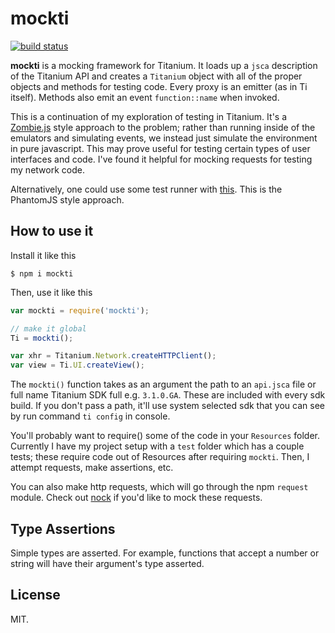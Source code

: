 # mockti

[![build status](https://secure.travis-ci.org/rf/mockti.png)](http://travis-ci.org/rf/mockti)

**mockti** is a mocking framework for Titanium.  It loads up a `jsca` description
of the Titanium API and creates a `Titanium` object with all of the proper
objects and methods for testing code.  Every proxy is an emitter (as in Ti
itself).  Methods also emit an event `function::name` when invoked.

This is a continuation of my exploration of testing in Titanium.
It's a [Zombie.js](http://zombie.labnotes.org/) style
approach to the problem; rather than running inside of the emulators and 
simulating events, we instead just simulate the environment in pure 
javascript. This may prove useful for testing certain types of user interfaces 
and code.  I've found it helpful for mocking requests for testing my 
network code.

Alternatively, one could use some test runner with 
[this](https://github.com/russfrank/spade). This is the PhantomJS style approach.

## How to use it

Install it like this

```shell
$ npm i mockti
```

Then, use it like this

```javascript
var mockti = require('mockti');

// make it global 
Ti = mockti();

var xhr = Titanium.Network.createHTTPClient();
var view = Ti.UI.createView();
```

The `mockti()` function takes as an argument the path to an `api.jsca` file or full name Titanium SDK full e.g. `3.1.0.GA`.
These are included with every sdk build. If you don't pass a path, it'll use 
system selected sdk that you can see by run command `ti config` in console.

You'll probably want to require() some of the code in your `Resources` folder.
Currently I have my project setup with a `test` folder which has a couple tests;
these require code out of Resources after requiring `mockti`.  Then, I attempt
requests, make assertions, etc.

You can also make http requests, which will go through the npm `request` module.
Check out [nock](http://github.com/flatiron/nock) if you'd like to mock these
requests.

## Type Assertions

Simple types are asserted. For example, functions that accept a number or string
will have their argument's type asserted.

## License

MIT.
